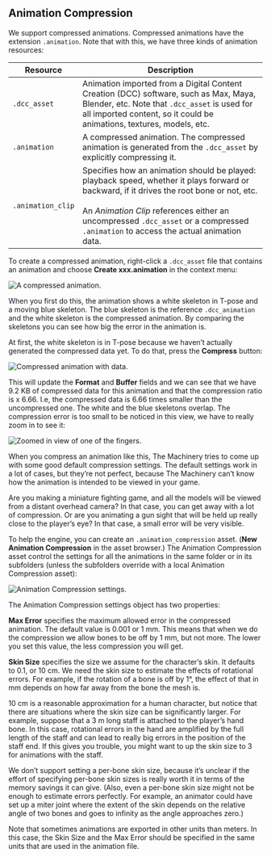 ## Animation Compression

We support compressed animations. Compressed animations have the extension `.animation`. Note that with this, we have three kinds of animation resources:

| **Resource**      | **Description**                                              |
| ----------------- | ------------------------------------------------------------ |
| `.dcc_asset`      | Animation imported from a Digital Content Creation (DCC) software, such as Max, Maya, Blender, etc. Note  that `.dcc_asset` is used for all imported content, so it could be animations, textures, models, etc. |
| `.animation`      | A compressed animation. The compressed animation is generated from the `.dcc_asset` by explicitly compressing it. |
| `.animation_clip` | Specifies how an animation should be played: playback speed, whether it plays forward or backward, if it drives the root bone or not, etc.<br><br>An *Animation Clip* references either an uncompressed `.dcc_asset` or a compressed `.animation` to access the actual animation data. |

To create a compressed animation, right-click a `.dcc_asset` file that contains an animation and choose **Create xxx.animation** in the context menu:


![A compressed animation.](https://paper-attachments.dropbox.com/s_AF44CABDD4BF19FA7D54C2D4574B155CAAE2ED895AFB490AC3671972A5F81DC2_1617123138052_image.png)


When you first do this, the animation shows a white skeleton in T-pose and a moving blue skeleton. The blue skeleton is the reference `.dcc_animation` and the white skeleton is the compressed animation. By comparing the skeletons you can see how big the error in the animation is.

At first, the white skeleton is in T-pose because we haven’t actually generated the compressed data yet. To do that, press the **Compress** button:


![Compressed animation with data.](https://paper-attachments.dropbox.com/s_AF44CABDD4BF19FA7D54C2D4574B155CAAE2ED895AFB490AC3671972A5F81DC2_1617123319435_image.png)


This will update the **Format** and **Buffer** fields and we can see that we have 9.2 KB of compressed data for this animation and that the compression ratio is x 6.66. I.e, the compressed data is 6.66 times smaller than the uncompressed one. The white and the blue skeletons overlap. The compression error is too small to be noticed in this view, we have to really zoom in to see it:


![Zoomed in view of one of the fingers.](https://paper-attachments.dropbox.com/s_AF44CABDD4BF19FA7D54C2D4574B155CAAE2ED895AFB490AC3671972A5F81DC2_1617123494752_image.png)


When you compress an animation like this, The Machinery tries to come up with some good default compression settings. The default settings work in a lot of cases, but they’re not perfect,
because The Machinery can’t know how the animation is intended to be viewed in your game.

Are you making a miniature fighting game, and all the models will be viewed from a distant overhead camera? In that case, you can get away with a lot of compression. Or are you animating a gun sight that will be held up really close to the player’s eye? In that case, a small error will be very visible.

To help the engine, you can create an `.animation_compression` asset. (**New Animation Compression** in the asset browser.) The Animation Compression asset control the settings for all the animations in the same folder or in its subfolders (unless the subfolders override with a local Animation Compression asset):


![Animation Compression settings.](https://paper-attachments.dropbox.com/s_AF44CABDD4BF19FA7D54C2D4574B155CAAE2ED895AFB490AC3671972A5F81DC2_1617124020292_image.png)


 The Animation Compression settings object has two properties:

**Max Error** specifies the maximum allowed error in the compressed animation. The default value is 0.001 or 1 mm. This means that when we do the compression we allow bones to be off by 1 mm, but not more. The lower you set this value, the less compression you will get.

**Skin Size** specifies the size we assume for the character’s skin. It defaults to 0.1, or 10 cm. We need the skin size to estimate the effects of rotational errors. For example, if the rotation of a bone is off by 1°, the effect of that in mm depends on how far away from the bone the mesh is.

10 cm is a reasonable approximation for a human character, but notice that there are situations where the skin size can be significantly larger. For example, suppose that a 3 m long staff is attached to the player’s hand bone. In this case, rotational errors in the hand are amplified by the full length of the staff and can lead to really big errors in the position of the staff end. If this gives you trouble, you might want to up the skin size to 3 for animations with the staff.

We don’t support setting a per-bone skin size, because it’s unclear if the effort of specifying per-bone skin sizes is really worth it in terms of the memory savings it can give. (Also, even a per-bone skin size might not be enough to estimate errors perfectly. For example, an animator could have set up a miter joint where the extent of the skin depends on the relative angle of two bones and goes to infinity as the angle approaches zero.)

Note that sometimes animations are exported in other units than meters. In this case, the Skin Size and the Max Error should be specified in the same units that are used in the animation file.
